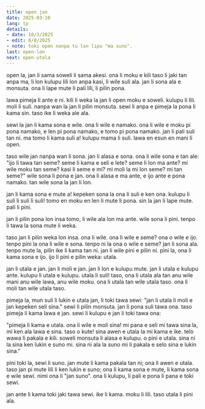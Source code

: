 ```yaml
---
title: open jan
date: 2025-03-10
lang: tp
details:
- date: 10/3/2025
- edit: 8/8/2025
- note: toki open nanpa tu lon lipu "ma suno".
last: open-lon
next: open-utala
---
```


open la, jan li sama soweli li sama akesi. ona li moku e kili taso li jaki tan anpa ma, li lon kulupu lili lon anpa kasi, li wile suli ala. jan li sona ala e monsuta. ona li lape mute li pali lili, li pilin pona.

lawa pimeja li ante e ni. kili li weka la jan li open moku e soweli. kulupu li lili. moli li suli. nanpa wan la jan li pilin monsuta. sewi li anpa e pimeja la pona li kama sin. taso ike li weka ale ala.

sewi la jan li kama sona e wile. ona li wile e namako. ona li wile e moku pi pona namako, e len pi pona namako, e tomo pi pona namako. jan li pali suli tan ni. ma tomo li kama suli a! kulupu mama li suli. lawa en esun en mani li open.

taso wile jan nanpa wan li sona. jan li alasa e sona. ona li wile sona e tan ale: "ijo li tawa tan seme? seme li kama e seli e lete? seme li lon ma ante? mi wile moku tan seme? kasi li seme e mi? mi moli la mi lon seme? mi tan seme?" wile sona li pona e jan. ona li alasa e ma ante, e ijo ante e pona namako. tan wile sona la jan li lon.

jan li kama sona e mute a! kepeken sona la ona li suli e ken ona. kulupu li suli li suli li suli! tomo en moku en len li mute li pona. sin la jan li lape mute. pali li pini.

jan li pilin pona lon insa tomo, li wile ala lon ma ante. wile sona li pini. tenpo li tawa la sona mute li weka.

taso jan li pilin weka lon insa. ona li wile. ona li wile e seme? ona o wile e ijo. tenpo pini la ona li wile e sona. tenpo ni la ona o wile e seme? jan li sona ala. tenpo mute la, pilin ike li kama tan ni. jan li wile pini e pilin ni. pini la, ona li kama sona e ijo. ijo li pini e pilin weka: utala.

jan li utala e jan. jan li moli e jan. jan li lon e kulupu mute. jan li utala e kulupu ante. kulupu li utala e kulupu. utala li suli! taso, ona li utala ala tan anu wile mani anu wile lawa, anu wile moku. ona li utala tan wile utala taso. ona li moli tan wile utala taso.

pimeja la, mun suli li lukin e utala jan, li toki tawa sewi: "jan li utala li moli e jan kepeken seli sina." sewi li pilin monsuta. jan li pona suli tawa ona. taso pimeja li kama lawa e jan. sewi li kulupu e jan li toki tawa ona:

"pimeja li kama e utala. ona li wile e moli sina! mi pana e seli mi tawa sina la, mi ken ala lawa e sina. taso o kute! sina awen e utala la mi kama e ike. telo wawa li pakala e kili. soweli monsuta li alasa e kulupu. o pini e utala. sina ni la sina ken lukin e suno mi. sina ni ala la suno mi li pakala e selo sina e lukin sina."

pini toki la, sewi li suno. jan mute li kama pakala tan ni; ona li awen e utala. taso jan pi mute lili li ken lukin e suno; ona li kama sona e mute, li kama sona e wile sewi. nimi ona li "jan suno". ona li kulupu, li pali e pona li pana e toki sewi.

jan ante li kama toki jaki tawa sewi. ike li kama. moku li lili. taso utala li pini ala.
